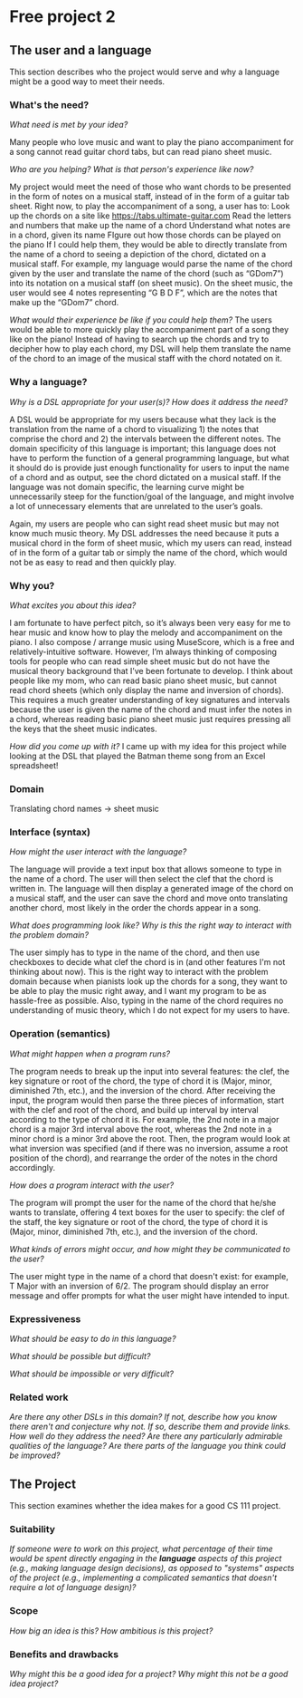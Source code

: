 # Free project 2


## The user and a language
This section describes who the project would serve and why a language might be a
good way to meet their needs.


### What's the need?
_What need is met by your idea?_

Many people who love music and want to play the piano accompaniment for a song cannot read guitar chord tabs, but can read piano sheet music.

_Who are you helping? What is that person's experience like now?_

My project would meet the need of those who want chords to be presented in the form of notes on a musical staff, instead of in the form of a guitar tab sheet. 
Right now, to play the accompaniment of a song, a user has to:
Look up the chords on a site like https://tabs.ultimate-guitar.com
Read the letters and numbers that make up the name of a chord
Understand what notes are in a chord, given its name 
FIgure out how those chords can be played on the piano
If I could help them, they would be able to directly translate from the name of a chord to seeing a depiction of the chord, dictated on a musical staff. 
For example, my language would parse the name of the chord given by the user and translate the name of the chord (such as “GDom7”) into its notation on a musical staff (on sheet music). On the sheet music, the user would see 4 notes representing “G B D F”, which are the notes that make up the “GDom7” chord. 

_What would their experience be like if you could help them?_
The users would be able to more quickly play the accompaniment part of a song they like on the piano! Instead of having to search up the chords and try to decipher how to play each chord, my DSL will help them translate the name of the chord to an image of the musical staff with the chord notated on it.  

 
### Why a language?
_Why is a DSL appropriate for your user(s)? How does it address the need?_

A DSL would be appropriate for my users because what they lack is the translation from the name of a chord to visualizing 1) the notes that comprise the chord and 2) the intervals between the different notes. The domain specificity of this language is important; this language does not have to perform the function of a general programming language, but what it should do is provide just enough functionality for users to input the name of a chord and as output, see the chord dictated on a musical staff. If the language was not domain specific, the learning curve might be unnecessarily steep for the function/goal of the language, and might involve a lot of unnecessary elements that are unrelated to the user’s goals. 

Again, my users are people who can sight read sheet music but may not know much music theory. My DSL addresses the need because it puts a musical chord in the form of sheet music, which my users can read, instead of in the form of a guitar tab or simply the name of the chord, which would not be as easy to read and then quickly play.

### Why you?
_What excites you about this idea?_

I am fortunate to have perfect pitch, so it’s always been very easy for me to hear music and know how to play the melody and accompaniment on the piano. I also compose / arrange music using MuseScore, which is a free and relatively-intuitive software. However, I’m always thinking of composing tools for people who can read simple sheet music but do not have the musical theory background that I’ve been fortunate to develop. I think about people like my mom, who can read basic piano sheet music, but cannot read chord sheets (which only display the name and inversion of chords). This requires a much greater understanding of key signatures and intervals because the user is given the name of the chord and must infer the notes in a chord, whereas reading basic piano sheet music just requires pressing all the keys that the sheet music indicates.

_How did you come up with it?_
I came up with my idea for this project while looking at the DSL that played the Batman theme song from an Excel spreadsheet! 

### Domain
Translating chord names -> sheet music 


### Interface (syntax)
_How might the user interact with the language?_

The language will provide a text input box that allows someone to type in the name of a chord. The user will then select the clef that the chord is written in. The language will then display a generated image of the chord on a musical staff, and the user can save the chord and move onto translating another chord, most likely in the order the chords appear in a song. 

_What does programming look like? Why is this the right way to interact with the problem domain?_ 

The user simply has to type in the name of the chord, and then use checkboxes to decide what clef the chord is in (and other features I'm not thinking about now). This is the right way to interact with the problem domain because when pianists look up the chords for a song, they want to be able to play the music right away, and I want my program to be as hassle-free as possible. Also, typing in the name of the chord requires no understanding of music theory, which I do not expect for my users to have. 


### Operation (semantics)
_What might happen when a program runs?_

The program needs to break up the input into several features: the clef, the key signature or root of the chord, the type of chord it is (Major, minor, diminished  7th, etc.), and the inversion of the chord. After receiving the input, the program would then parse the three pieces of information, start with the clef and root of the chord, and build up interval by interval according to the type of chord it is. For example, the 2nd note in a major chord is a major 3rd interval above the root, whereas the 2nd note in a minor chord is a minor 3rd above the root. Then, the program would look at what inversion was specified (and if there was no inversion, assume a root position of the chord), and rearrange the order of the notes in the chord accordingly. 

_How does a program interact with the user?_

The program will prompt the user for the name of the chord that he/she wants to translate, offering 4 text boxes for the user to specify: the clef of the staff, the key signature or root of the chord, the type of chord it is (Major, minor, diminished  7th, etc.), and the inversion of the chord.


_What kinds of errors might occur, and how might they be communicated to the user?_

The user might type in the name of a chord that doesn't exist: for example, T Major with an inversion of 6/2. The program should display an error message and offer prompts for what the user might have intended to input. 


### Expressiveness
_What should be easy to do in this language?_

_What should be possible but difficult?_ 

_What should be impossible or very difficult?_


### Related work
_Are there any other DSLs in this domain? If not, describe how you know there
aren't and conjecture why not. If so, describe them and provide links. How well 
do they address the need? Are there any particularly admirable qualities of the
language? Are there parts of the language you think could be improved?_


## The Project
This section examines whether the idea makes for a good CS 111 project.


### Suitability
_If someone were to work on this project, what percentage of their time would be
spent directly engaging in the **language** aspects of this project (e.g.,
making language design decisions), as opposed to "systems" aspects of the
project (e.g., implementing a complicated semantics that doesn't require a lot
of language design)?_


### Scope
_How big an idea is this? How ambitious is this project?_


### Benefits and drawbacks
_Why might this be a good idea for a project? Why might this not be a good idea 
project?_

